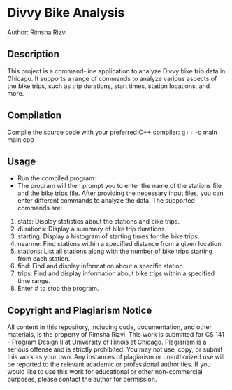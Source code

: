 # Divvy Bike Analysis
Author: Rimsha Rizvi

## Description
This project is a command-line application to analyze Divvy bike trip data in Chicago. It supports a range of commands to analyze various aspects of the bike trips, such as trip durations, start times, station locations, and more.

## Compilation
Compile the source code with your preferred C++ compiler: g++ -o main main.cpp

## Usage
- Run the compiled program:
- The program will then prompt you to enter the name of the stations file and the bike trips file. After providing the necessary input files, you can enter different commands to analyze the data. The supported commands are:
1. stats: Display statistics about the stations and bike trips.
2. durations: Display a summary of bike trip durations.
3. starting: Display a histogram of starting times for the bike trips.
4. nearme: Find stations within a specified distance from a given location.
5. stations: List all stations along with the number of bike trips starting from each station.
6. find: Find and display information about a specific station.
7. trips: Find and display information about bike trips within a specified time range.
8. Enter # to stop the program.

## Copyright and Plagiarism Notice
All content in this repository, including code, documentation, and other materials, is the property of Rimsha Rizvi. This work is submitted for CS 141 - Program Design II at University of Illinois at Chicago.
Plagiarism is a serious offense and is strictly prohibited. You may not use, copy, or submit this work as your own. Any instances of plagiarism or unauthorized use will be reported to the relevant academic or professional authorities.
If you would like to use this work for educational or other non-commercial purposes, please contact the author for permission.
